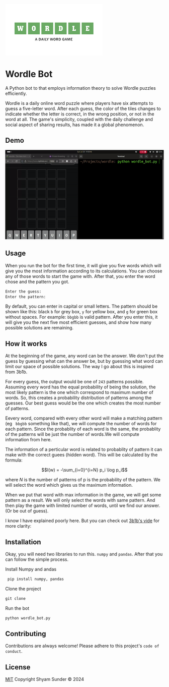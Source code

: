 ![wordle logo](images/wordle.png)

# Wordle Bot

A Python bot to that employs information theory to solve Wordle puzzles efficiently.

Wordle is a daily online word puzzle where players have six attempts to guess a five-letter word. After each guess, the color of the tiles changes to indicate whether the letter is correct, in the wrong position, or not in the word at all. The game's simplicity, coupled with the daily challenge and social aspect of sharing results, has made it a global phenomenon.

## Demo

![demo](images/demo.gif)

## Usage

When you run the bot for the first time, it will give you five words which will give you the most information according to its calculations. You can choose any of those words to start the game with. After that, you enter the word chose and the pattern you got.

```cmd
Enter the guess:
Enter the pattern:
```

By default, you can enter in capital or small letters. The pattern should be shown like this: black `b` for grey box, `y` for yellow box, and `g` for green box without spaces. For example: `bbgbb` is valid pattern. After you enter this, it will give you the next five most efficient guesses, and show how many possible solutions are remaining.

## How it works

At the beginning of the game, any word can be the answer. We don't put the guess by guessing what can the answer be, but by guessing what word can limit our space of possible solutions. The way I go about this is inspired from 3b1b.

For every guess, the output would be one of `243` patterns possible. Assuming every word has the equal probability of being the solution, the most likely pattern is the one which correspond to maximum number of words. So, this creates a probability distribution of patterns among the guesses. Our best guess would be the one which creates the most number of patterns. 

Eevery word, compared with every other word will make a matching pattern (eg ` bbgbb` something like that), we will compute the number of words for each pattern. Since the probablity of each word is the same, the probablity of the patterns will be just the number of words.We will compute information from here. 

The information of a perticular word is related to probablity of pattern it can make with the correct guees (hidden word). This will be calculated by the formula:

$$I(w) = -\sum_{i=0}^{i=N} p_i \log p_i$$

where $N$ is the number of patterns of p is the probability of the pattern. We will select the word which gives us the maximum information. 

When we put that word with max information in the game, we will get some pattern as a result. We will only select the words with same pattern. And then play the game with limited number of words, until we find our answer. (Or be out of guess). 

I know I have explained poorly here. But you can check out [3b1b's vide](https://www.youtube.com/watch?v=v68zYyaEmEA) for more clarity: 

## Installation

Okay, you will need two libraries to run this. `numpy` and `pandas`. After that you can follow the simple process.

Install Numpy and andas

```cmd
 pip install numpy, pandas
 ```

Clone the project

 ```cmd
 git clone
 ```

Run the bot

```cmd
python wordle_bot.py
```

## Contributing

Contributions are always welcome!
Please adhere to this project's `code of conduct`.

## License

[MIT](https://github.com/iashyam/wordle-bot/blob/main/LICENSE)
Copyright Shyam Sunder &copy; 2024
